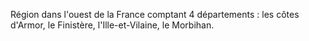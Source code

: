 Région dans l'ouest de la France comptant 4 départements : les côtes d'Armor, le Finistère, l'Ille-et-Vilaine, le Morbihan.